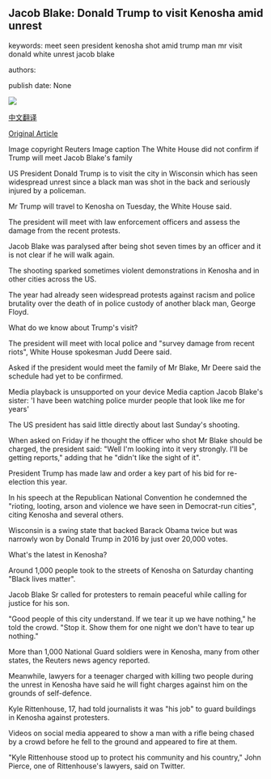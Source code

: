 ## Jacob Blake: Donald Trump to visit Kenosha amid unrest

keywords: meet seen president kenosha shot amid trump man mr visit donald white unrest jacob blake

authors: 

publish date: None

![](https://ichef.bbci.co.uk/news/1024/branded_news/99C7/production/_114176393_mediaitem114176392.jpg)

[中文翻译](Jacob%20Blake%3A%20Donald%20Trump%20to%20visit%20Kenosha%20amid%20unrest_zh.md)

[Original Article](https://www.bbc.com/news/world-us-canada-53962653)

Image copyright Reuters Image caption The White House did not confirm if Trump will meet Jacob Blake's family

US President Donald Trump is to visit the city in Wisconsin which has seen widespread unrest since a black man was shot in the back and seriously injured by a policeman.

Mr Trump will travel to Kenosha on Tuesday, the White House said.

The president will meet with law enforcement officers and assess the damage from the recent protests.

Jacob Blake was paralysed after being shot seven times by an officer and it is not clear if he will walk again.

The shooting sparked sometimes violent demonstrations in Kenosha and in other cities across the US.

The year had already seen widespread protests against racism and police brutality over the death of in police custody of another black man, George Floyd.

What do we know about Trump's visit?

The president will meet with local police and "survey damage from recent riots", White House spokesman Judd Deere said.

Asked if the president would meet the family of Mr Blake, Mr Deere said the schedule had yet to be confirmed.

Media playback is unsupported on your device Media caption Jacob Blake's sister: 'I have been watching police murder people that look like me for years'

The US president has said little directly about last Sunday's shooting.

When asked on Friday if he thought the officer who shot Mr Blake should be charged, the president said: "Well I'm looking into it very strongly. I'll be getting reports," adding that he "didn't like the sight of it".

President Trump has made law and order a key part of his bid for re-election this year.

In his speech at the Republican National Convention he condemned the "rioting, looting, arson and violence we have seen in Democrat-run cities", citing Kenosha and several others.

Wisconsin is a swing state that backed Barack Obama twice but was narrowly won by Donald Trump in 2016 by just over 20,000 votes.

What's the latest in Kenosha?

Around 1,000 people took to the streets of Kenosha on Saturday chanting "Black lives matter".

Jacob Blake Sr called for protesters to remain peaceful while calling for justice for his son.

"Good people of this city understand. If we tear it up we have nothing," he told the crowd. "Stop it. Show them for one night we don't have to tear up nothing."

More than 1,000 National Guard soldiers were in Kenosha, many from other states, the Reuters news agency reported.

Meanwhile, lawyers for a teenager charged with killing two people during the unrest in Kenosha have said he will fight charges against him on the grounds of self-defence.

Kyle Rittenhouse, 17, had told journalists it was "his job" to guard buildings in Kenosha against protesters.

Videos on social media appeared to show a man with a rifle being chased by a crowd before he fell to the ground and appeared to fire at them.

"Kyle Rittenhouse stood up to protect his community and his country," John Pierce, one of Rittenhouse's lawyers, said on Twitter.